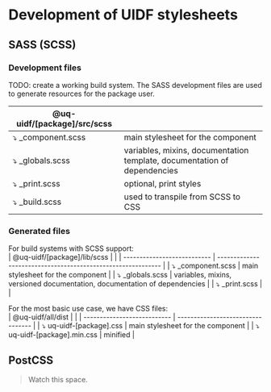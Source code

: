 # Development of UIDF stylesheets

## SASS (SCSS)

### Development files

TODO: create a working build system.
The SASS development files are used to generate resources for the package user.

| @uq-uidf/[package]/src/scss |                                                              |
| --------------------------- | ------------------------------------------------------------ |
| ⤵️ _component.scss           | main stylesheet for the component                            |
| ⤵️ _globals.scss             | variables, mixins, documentation template, documentation of dependencies |
| ⤵️ _print.scss               | optional, print styles                                                             |
| ⤵️ _build.scss               | used to transpile from SCSS to CSS                           |

### Generated files

For build systems with SCSS support:  
| @uq-uidf/[package]/lib/scss |                                                              |
| --------------------------- | ------------------------------------------------------------ |
| ⤵️ _component.scss           | main stylesheet for the component                            |
| ⤵️ _globals.scss             | variables, mixins, versioned documentation, documentation of dependencies |
| ⤵️ _print.scss               |                                                              |

For the most basic use case, we have CSS files:  
| @uq-uidf/all/dist           |                                   |
| --------------------------- | --------------------------------- |
| ⤵️ uq-uidf-[package].css     | main stylesheet for the component |
| ⤵️ uq-uidf-[package].min.css | minified                          |

## PostCSS
> Watch this space.
